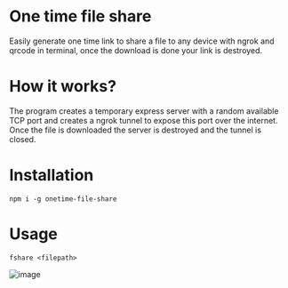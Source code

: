 # One time file share
Easily generate one time link to share a file to any device with ngrok and qrcode in terminal, once the download is done your link is destroyed.

# How it works?
The program creates a temporary express server with a random available TCP port and creates a ngrok tunnel to expose this port over the internet. Once the file is downloaded the server is destroyed and the tunnel is closed.

# Installation
```
npm i -g onetime-file-share
```

# Usage
```
fshare <filepath>
```` 
![image](https://user-images.githubusercontent.com/14078661/80024985-4aad3100-84b6-11ea-9634-f1556c170be0.png)


